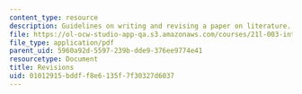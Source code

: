```yaml
---
content_type: resource
description: Guidelines on writing and revising a paper on literature.
file: https://ol-ocw-studio-app-qa.s3.amazonaws.com/courses/21l-003-introduction-to-fiction-spring-2002/01012915bddff8e6135f7f30327d6037_revisions.pdf
file_type: application/pdf
parent_uid: 5960a92d-5597-239b-dde9-376ee9774e41
resourcetype: Document
title: Revisions
uid: 01012915-bddf-f8e6-135f-7f30327d6037
---
```

